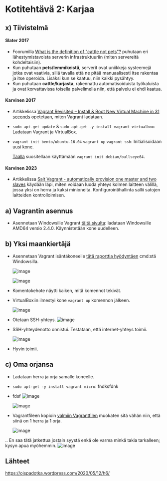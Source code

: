 # Kotitehtävä 2: Karjaa

## x) Tiivistelmä
#### Slater 2017
- Foorumilla [What is the definition of "cattle not pets"?](https://devops.stackexchange.com/questions/653/what-is-the-definition-of-cattle-not-pets#654) puhutaan eri lähestymistavoista serverin infrastruktuuriin (miten servereitä kohdeltaisiin).
- Kun puhutaan **pets/lemmikeistä**, serverit ovat uniikkeja systeemejä jotka ovat vaativia, sillä tavalla että ne pitää manuaalisesti itse rakentaa ja itse operoida. Lisäksi kun se kaatuu, niin kaikki pysähtyy.
- Kun puhutaan **cattle/karjasta**, rakennattu automatisoiduista työkaluista ja ovat korvattavissa toisella palvelimella niin, että palvelu ei ehdi kaatua.

#### Karvinen 2017
- Artikkelissa [Vagrant Revisited – Install & Boot New Virtual Machine in 31 seconds](https://terokarvinen.com/2017/04/11/vagrant-revisited-install-boot-new-virtual-machine-in-31-seconds/) opetetaan, miten Vagrant ladataan.
- `sudo apt-get update` & `sudo apt-get -y install vagrant virtualbox`: Ladataan Vagrant ja VirtualBox.
- `vagrant init bento/ubuntu-16.04`
  `vagrant up`
  `vagrant ssh`: Initialisoidaan uusi kone.

  [Täällä](https://terokarvinen.com/2023/configuration-management-2023-autumn/) suositellaan käyttämään `vagrant init debian/bullseye64`.

#### Karvinen 2023
- Artikkelissa [Salt Vagrant - automatically provision one master and two slaves](https://terokarvinen.com/2023/salt-vagrant/) käydään läpi, miten voidaan luoda yhteys kolmen laitteen välillä, jossa yksi on herra ja kaksi minioneita. Konfigurointihallinta sallii satojen laitteiden kontrolloimisen.

## a) Vagrantin asennus
- Asennetaan Windowsille Vagrant [tältä sivulta](https://developer.hashicorp.com/vagrant/downloads): ladataan Windowsille AMD64 versio 2.4.0. Käynnistetään kone uudelleen.


## b) Yksi maankiertäjä

- Asennetaan Vagrant isäntäkoneelle [tätä raporttia hyödyntäen](https://oispadotka.wordpress.com/2020/05/12/h6/) cmd:stä Windowsilla.
  
  ![image](https://github.com/16cats/Infra-as-Code-course/assets/97065659/1aec8b26-2e9a-4a08-beda-973e8bdb7ce2)

  ![image](https://github.com/16cats/Infra-as-Code-course/assets/97065659/e2e41456-4417-43b3-9523-33ac3fd87e71)

- Komentokehote näytti kaiken, mitä komennot tekivät. 
- VirtualBoxiin ilmestyi kone `vagrant up` komennon jälkeen.

    ![image](https://github.com/16cats/Infra-as-Code-course/assets/97065659/9adc706f-732f-43e8-a11c-4d2f20810b43)

- Otetaan SSH-yhteys.
  ![image](https://github.com/16cats/Infra-as-Code-course/assets/97065659/18be176d-9bb9-4ad9-876b-ffcd382615f4)

- SSH-yhteydenotto onnistui. Testataan, että internet-yhteys toimii.

  ![image](https://github.com/16cats/Infra-as-Code-course/assets/97065659/2c5c8cca-af05-4458-b255-7b1fd5d46dbd)

- Hyvin toimii.

## c) Oma orjansa
- Ladataan herra ja orja samalle koneelle.
- `sudo apt-get -y install vagrant micro`: fndksfdnk
- fdsf
  ![image](https://github.com/16cats/Infra-as-Code-course/assets/97065659/088ec07b-db9c-4b88-8122-f841e7eb12d3)

  ![image](https://github.com/16cats/Infra-as-Code-course/assets/97065659/ee3da185-0e83-4782-9ea5-2039aabe7373)

- Vagrantfileen kopioin [valmiin Vagrantfilen](https://terokarvinen.com/2023/salt-vagrant/) muokaten sitä vähän niin, että siinä on 1 herra ja 1 orja.
  
  ![image](https://github.com/16cats/Infra-as-Code-course/assets/97065659/aa98ac84-28b1-4d75-b723-c9a66ea60bd1)

.. En saa tätä jatkettua jostain syystä enkä ole varma minkä takia tarkalleen; kysyn apua myöhemmin.
  ![image](https://github.com/16cats/Infra-as-Code-course/assets/97065659/b81b50a5-347e-45fb-aae1-734d0286b7e8)


  
## Lähteet
https://oispadotka.wordpress.com/2020/05/12/h6/
